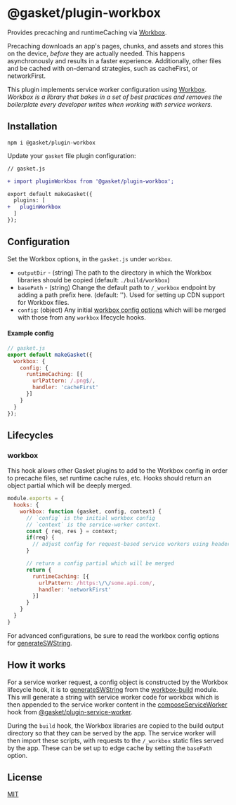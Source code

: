 # @gasket/plugin-workbox

Provides precaching and runtimeCaching via [Workbox].

Precaching downloads an app's pages, chunks, and assets and stores this on the
device, _before_ they are actually needed. This happens asynchronously and
results in a faster experience. Additionally, other files and be cached with
on-demand strategies, such as cacheFirst, or networkFirst.

This plugin implements service worker configuration using [Workbox]. _Workbox is
a library that bakes in a set of best practices and removes the boilerplate
every developer writes when working with service workers._

## Installation

```
npm i @gasket/plugin-workbox
```

Update your `gasket` file plugin configuration:

```diff
// gasket.js

+ import pluginWorkbox from '@gasket/plugin-workbox';

export default makeGasket({
  plugins: [
+   pluginWorkbox
  ]
});
```

## Configuration

Set the Workbox options, in the `gasket.js` under `workbox`.

- `outputDir` - (string) The path to the directory in which the Workbox libraries should be copied (default: `./build/workbox`)
- `basePath` - (string) Change the default path to `/_workbox` endpoint by
  adding a path prefix here. (default: ''). Used for setting up CDN support for
  Workbox files.
- `config`: (object) Any initial [workbox config options][generateSWString]
  which will be merged with those from any `workbox` lifecycle hooks.

#### Example config

```js
// gasket.js
export default makeGasket({
  workbox: {
    config: {
      runtimeCaching: [{
        urlPattern: /.png$/,
        handler: 'cacheFirst'
      }]
    }
  }
});
```

## Lifecycles

### workbox

This hook allows other Gasket plugins to add to the Workbox config in order to
precache files, set runtime cache rules, etc. Hooks should return an object
partial which will be deeply merged.

```js
module.exports = {
  hooks: {
    workbox: function (gasket, config, context) {
      // `config` is the initial workbox config
      // `context` is the service-worker context.
      const { req, res } = context;
      if(req) {
        // adjust config for request-based service workers using headers, cookies, etc.
      }

      // return a config partial which will be merged
      return {
        runtimeCaching: [{
          urlPattern: /https:\/\/some.api.com/,
          handler: 'networkFirst'
        }]
      }
    }
  }
}
```

For advanced configurations, be sure to read the workbox config options for
[generateSWString].

## How it works

For a service worker request, a config object is constructed by the Workbox
lifecycle hook, it is to [generateSWString] from the [workbox-build] module.
This will generate a string with service worker code for workbox which is then
appended to the service worker content in the [composeServiceWorker] hook from
[@gasket/plugin-service-worker].

During the `build` hook, the Workbox libraries are copied to the build output
directory so that they can be served by the app. The service worker will then
import these scripts, with requests to the `/_workbox` static files served by
the app. These can be set up to edge cache by setting the `basePath` option.

## License

[MIT](./LICENSE.md)

<!-- LINKS -->

[composeServiceWorker]:/packages/gasket-plugin-service-worker/README.md#composeserviceworker
[@gasket/plugin-service-worker]:/packages/gasket-plugin-service-worker/README.md
[Workbox]:https://github.com/GoogleChrome/workbox
[Workbox precaching]:https://developers.google.com/web/tools/workbox/modules/workbox-precaching
[background sync]:https://developers.google.com/web/updates/2015/12/background-sync
[workbox-build]:https://developers.google.com/web/tools/workbox/modules/workbox-build
[generateSWString]:https://developers.google.com/web/tools/workbox/modules/workbox-build#generateswstring_mode
